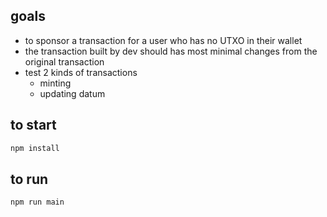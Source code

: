 ## goals

- to sponsor a transaction for a user who has no UTXO in their wallet
- the transaction built by dev should has most minimal changes from the original transaction
- test 2 kinds of transactions
  - minting
  - updating datum

## to start

```bash
npm install
```

## to run

```bash
npm run main
```
